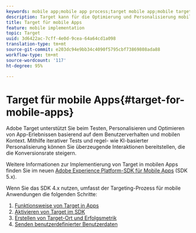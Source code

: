 ```yaml
---
keywords: mobile app;mobile app process;target mobile app;mobile target locations;mobile app success metrics
description: Target kann für die Optimierung und Personalisierung mobiler Apps verwendet werden.
title: Target für mobile Apps
feature: mobile implementation
topic: Target
uuid: 3d6422ac-7cff-4e0d-9cea-64a64cd1a098
translation-type: tm+mt
source-git-commit: e203dc94e9bb34c4090f5795cbf73869808ada88
workflow-type: tm+mt
source-wordcount: '117'
ht-degree: 95%

---
```



# Target für mobile Apps{#target-for-mobile-apps}

Adobe Target unterstützt Sie beim Testen, Personalisieren und Optimieren von App-Erlebnissen basierend auf dem Benutzerverhalten und mobilen Kontext. Mithilfe iterativer Tests und regel- wie KI-basierter Personalisierung können Sie überzeugende Interaktionen bereitstellen, die die Konversionsrate steigern.

Weitere Informationen zur Implementierung von Target in mobilen Apps finden Sie im neuen [Adobe Experience Platform-SDK für Mobile Apps](https://aep-sdks.gitbook.io/docs/using-mobile-extensions/adobe-target) (SDK 5.x).

Wenn Sie das SDK 4.x nutzen, umfasst der Targeting-Prozess für mobile Anwendungen die folgenden Schritte:

1. [Funktionsweise von Target in Apps](/help/c-target-mobile-app/mobile-how-target-works-mobile-apps.md)
1. [Aktivieren von Target im SDK](/help/c-target-mobile-app/mobile-enable-target-in-sdk.md)
1. [Erstellen von Target-Ort und Erfolgsmetrik](/help/c-target-mobile-app/mobile-create-location-and-metric.md)
1. [Senden benutzerdefinierter Benutzerdaten](/help/c-target-mobile-app/mobile-custom-user-data.md)